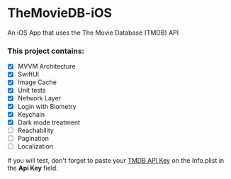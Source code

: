 # TheMovieDB-iOS
An iOS App that uses the The Movie Database (TMDB) API

### This project contains:
- [x] MVVM Architecture
- [x] SwiftUI
- [x] Image Cache
- [x] Unit tests
- [x] Network Layer
- [x] Login with Biometry
- [x] Keychain
- [x] Dark mode treatment
- [ ] Reachability
- [ ] Pagination
- [ ] Localization

If you will test, don't forget to paste your [TMDB API Key](https://www.themoviedb.org/settings/api) on the Info.plist in the **Api Key** field.
